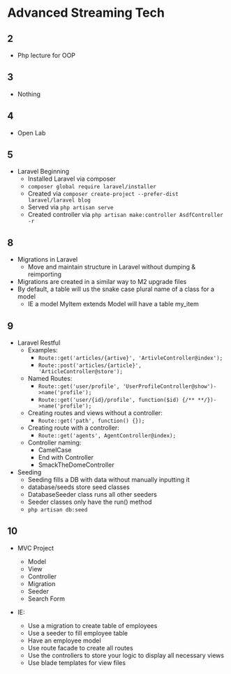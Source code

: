 # Advanced Streaming Tech

## 2

- Php lecture for OOP

## 3

- Nothing

## 4

- Open Lab

## 5

- Laravel Beginning
  - Installed Laravel via composer
  - `composer global require laravel/installer`
  - Created via `composer create-project --prefer-dist laravel/laravel blog`
  - Served via `php artisan serve`
  - Created controller via `php artisan make:controller AsdfController -r`

## 8

- Migrations in Laravel
  - Move and maintain structure in Laravel without dumping & reimporting
- Migrations are created in a similar way to M2 upgrade files
- By default, a table will us the snake case plural name of a class for a model
  - IE a model MyItem extends Model will have a table my_item

## 9

- Laravel Restful
  - Examples:
    - `Route::get('articles/{artive}', 'ArtivleController@index');`
    - `Route::post('articles/{article}', 'ArticleController@store');`
  - Named Routes:
    - `Route::get('user/profile', 'UserProfileController@show')->name('profile');`
    - `Route::get('user/{id}/profile', function($id) {/** **/})->name('profile');`
  - Creating routes and views without a controller:
    - `Route::get('path', function() {});`
  - Creating route with a controller:
    - `Route::get('agents', AgentController@index);`
  - Controller naming:
    - CamelCase
    - End with Controller
    - SmackTheDomeController
- Seeding
  - Seeding fills a DB with data without manually inputting it
  - database/seeds store seed classes
  - DatabaseSeeder class runs all other seeders
  - Seeder classes only have the run() method
  - `php artisan db:seed`

## 10

- MVC Project
  - Model
  - View
  - Controller
  - Migration
  - Seeder
  - Search Form

- IE:
  - Use a migration to create table of employees
  - Use a seeder to fill employee table
  - Have an employee model
  - Use route facade to create all routes
  - Use the controllers to store your logic to display all necessary views
  - Use blade templates for view files
